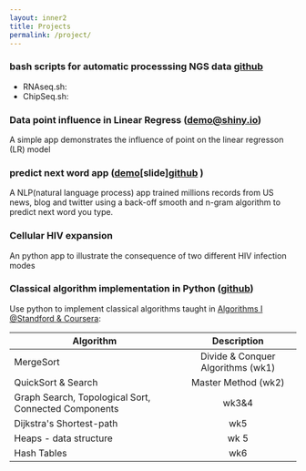 ```yaml
---
layout: inner2
title: Projects
permalink: /project/
---
```


### bash scripts for automatic processsing NGS data [github]() 
- RNAseq.sh:
- ChipSeq.sh:

###  Data point influence in Linear Regress ([demo@shiny.io](https://biomystery.shinyapps.io/LRInfluenceApp/))

A simple app demonstrates the influence of point on the linear regresson
(LR) model

### predict next word app ([demo](https://biomystery.shinyapps.io/predNextWord/)[slide][github](https://github.com/biomystery/pred_next_word_app) )
 A NLP(natural language process) app trained millions records from US
 news, blog and twitter using a back-off smooth and n-gram algorithm to
 predict next word you type. 

### Cellular HIV expansion
An python app to illustrate the consequence of two different HIV
 infection modes

### Classical algorithm implementation in Python ([github](https://github.com/biomystery/algorithm1_coursera_2013_stanford))
Use python to implement classical algorithms taught in
[Algorithms I @Standford & Coursera](https://www.coursera.org/learn/algorithm-design-analysis):
<center>

| Algorithm  |     Description     |
|----------|:-------------:|
| MergeSort | Divide & Conquer Algorithms (wk1) | 
| QuickSort & Search |     Master Method (wk2)   |
|  Graph Search, Topological Sort, Connected Components | wk3&4 |
|  Dijkstra's Shortest-path | wk5 |
|  Heaps - data structure | wk 5|
|  Hash Tables | wk6|

</center>



